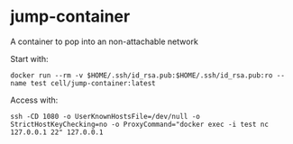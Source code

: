# jump-container
A container to pop into an non-attachable network

Start with:

    docker run --rm -v $HOME/.ssh/id_rsa.pub:$HOME/.ssh/id_rsa.pub:ro --name test cell/jump-container:latest

Access with:

    ssh -CD 1080 -o UserKnownHostsFile=/dev/null -o StrictHostKeyChecking=no -o ProxyCommand="docker exec -i test nc 127.0.0.1 22" 127.0.0.1

